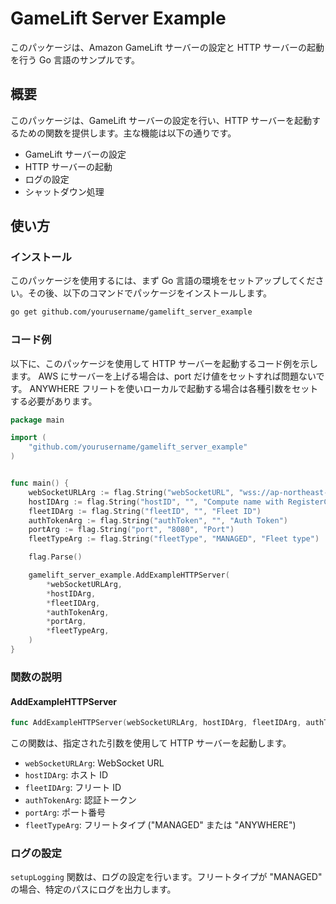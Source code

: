 # GameLift Server Example

このパッケージは、Amazon GameLift サーバーの設定と HTTP サーバーの起動を行う Go 言語のサンプルです。

## 概要

このパッケージは、GameLift サーバーの設定を行い、HTTP サーバーを起動するための関数を提供します。主な機能は以下の通りです。

- GameLift サーバーの設定
- HTTP サーバーの起動
- ログの設定
- シャットダウン処理

## 使い方

### インストール

このパッケージを使用するには、まず Go 言語の環境をセットアップしてください。その後、以下のコマンドでパッケージをインストールします。

```sh
go get github.com/yourusername/gamelift_server_example
```

### コード例

以下に、このパッケージを使用して HTTP サーバーを起動するコード例を示します。
AWS にサーバーを上げる場合は、port だけ値をセットすれば問題ないです。
ANYWHERE フリートを使いローカルで起動する場合は各種引数をセットする必要があります。

```go
package main

import (
    "github.com/yourusername/gamelift_server_example"
)


func main() {
	webSocketURLArg := flag.String("webSocketURL", "wss://ap-northeast-1.api.amazongamelift.com", "WebSocket URL for sync gamelift status")
	hostIDArg := flag.String("hostID", "", "Compute name with RegisterCompute API")
	fleetIDArg := flag.String("fleetID", "", "Fleet ID")
	authTokenArg := flag.String("authToken", "", "Auth Token")
	portArg := flag.String("port", "8080", "Port")
	fleetTypeArg := flag.String("fleetType", "MANAGED", "Fleet type")

	flag.Parse()

	gamelift_server_example.AddExampleHTTPServer(
		*webSocketURLArg,
		*hostIDArg,
		*fleetIDArg,
		*authTokenArg,
		*portArg,
		*fleetTypeArg,
	)
}
```

### 関数の説明
#### AddExampleHTTPServer

```go
func AddExampleHTTPServer(webSocketURLArg, hostIDArg, fleetIDArg, authTokenArg, portArg, fleetTypeArg string)
```

この関数は、指定された引数を使用して HTTP サーバーを起動します。

- `webSocketURLArg`: WebSocket URL
- `hostIDArg`: ホスト ID
- `fleetIDArg`: フリート ID
- `authTokenArg`: 認証トークン
- `portArg`: ポート番号
- `fleetTypeArg`: フリートタイプ ("MANAGED" または "ANYWHERE")

### ログの設定

`setupLogging` 関数は、ログの設定を行います。フリートタイプが "MANAGED" の場合、特定のパスにログを出力します。

